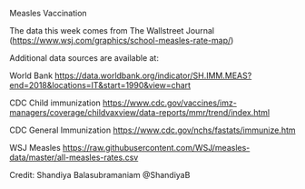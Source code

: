 Measles Vaccination

The data this week comes from The Wallstreet Journal (https://www.wsj.com/graphics/school-measles-rate-map/)

Additional data sources are available at:

World Bank 
https://data.worldbank.org/indicator/SH.IMM.MEAS?end=2018&locations=IT&start=1990&view=chart

CDC Child immunization 
https://www.cdc.gov/vaccines/imz-managers/coverage/childvaxview/data-reports/mmr/trend/index.html

CDC General Immunization
https://www.cdc.gov/nchs/fastats/immunize.htm

WSJ Measles
https://raw.githubusercontent.com/WSJ/measles-data/master/all-measles-rates.csv

Credit: Shandiya Balasubramaniam @ShandiyaB
